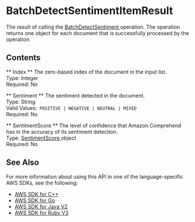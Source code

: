 # BatchDetectSentimentItemResult<a name="API_BatchDetectSentimentItemResult"></a>

The result of calling the [ BatchDetectSentiment ](API_BatchDetectSentiment.md) operation\. The operation returns one object for each document that is successfully processed by the operation\.

## Contents<a name="API_BatchDetectSentimentItemResult_Contents"></a>

 ** Index **   <a name="comprehend-Type-BatchDetectSentimentItemResult-Index"></a>
The zero\-based index of the document in the input list\.  
Type: Integer  
Required: No

 ** Sentiment **   <a name="comprehend-Type-BatchDetectSentimentItemResult-Sentiment"></a>
The sentiment detected in the document\.  
Type: String  
Valid Values:` POSITIVE | NEGATIVE | NEUTRAL | MIXED`   
Required: No

 ** SentimentScore **   <a name="comprehend-Type-BatchDetectSentimentItemResult-SentimentScore"></a>
The level of confidence that Amazon Comprehend has in the accuracy of its sentiment detection\.  
Type: [ SentimentScore ](API_SentimentScore.md) object  
Required: No

## See Also<a name="API_BatchDetectSentimentItemResult_SeeAlso"></a>

For more information about using this API in one of the language\-specific AWS SDKs, see the following:
+  [ AWS SDK for C\+\+](https://docs.aws.amazon.com/goto/SdkForCpp/comprehend-2017-11-27/BatchDetectSentimentItemResult) 
+  [ AWS SDK for Go](https://docs.aws.amazon.com/goto/SdkForGoV1/comprehend-2017-11-27/BatchDetectSentimentItemResult) 
+  [ AWS SDK for Java V2](https://docs.aws.amazon.com/goto/SdkForJavaV2/comprehend-2017-11-27/BatchDetectSentimentItemResult) 
+  [ AWS SDK for Ruby V3](https://docs.aws.amazon.com/goto/SdkForRubyV3/comprehend-2017-11-27/BatchDetectSentimentItemResult) 